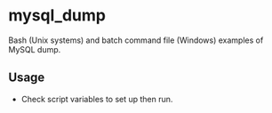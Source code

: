 # mysql_dump

Bash (Unix systems) and batch command file (Windows) examples of MySQL dump.

## Usage

- Check script variables to set up then run.
